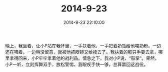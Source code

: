 ﻿---
title: "2014-9-23"
date: 2014-9-23 22:10:00
tags: 文字
categories: 爸爸
---
晚上，我坐着，让小P站在我怀里，一手扶着他，一手把着奶瓶给他喂奶粉。一边还在喂着，一边稍没留意，就被他把眼镜又给拽去了。我扶着的那只手要去拿，哪里拿得回来，小P牢牢拿着他的战利品。情急之下，我对小P说，“鼓掌“。果然，小P一听，立刻挥舞双手，放松警惕，我眼疾手快一够，总算赢回这战役。